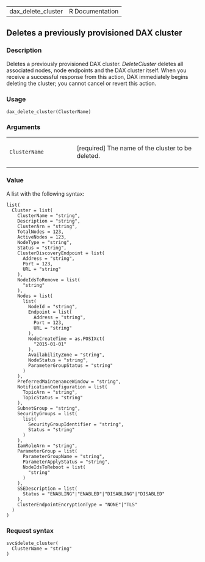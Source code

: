 <table style="width: 100%;">
<tbody>
<tr class="odd">
<td>dax_delete_cluster</td>
<td style="text-align: right;">R Documentation</td>
</tr>
</tbody>
</table>

## Deletes a previously provisioned DAX cluster

### Description

Deletes a previously provisioned DAX cluster. *DeleteCluster* deletes
all associated nodes, node endpoints and the DAX cluster itself. When
you receive a successful response from this action, DAX immediately
begins deleting the cluster; you cannot cancel or revert this action.

### Usage

    dax_delete_cluster(ClusterName)

### Arguments

<table>
<colgroup>
<col style="width: 35%" />
<col style="width: 65%" />
</colgroup>
<tbody>
<tr class="odd">
<td><code id="dax_delete_cluster_:_ClusterName">ClusterName</code></td>
<td><p>[required] The name of the cluster to be deleted.</p></td>
</tr>
</tbody>
</table>

### Value

A list with the following syntax:

    list(
      Cluster = list(
        ClusterName = "string",
        Description = "string",
        ClusterArn = "string",
        TotalNodes = 123,
        ActiveNodes = 123,
        NodeType = "string",
        Status = "string",
        ClusterDiscoveryEndpoint = list(
          Address = "string",
          Port = 123,
          URL = "string"
        ),
        NodeIdsToRemove = list(
          "string"
        ),
        Nodes = list(
          list(
            NodeId = "string",
            Endpoint = list(
              Address = "string",
              Port = 123,
              URL = "string"
            ),
            NodeCreateTime = as.POSIXct(
              "2015-01-01"
            ),
            AvailabilityZone = "string",
            NodeStatus = "string",
            ParameterGroupStatus = "string"
          )
        ),
        PreferredMaintenanceWindow = "string",
        NotificationConfiguration = list(
          TopicArn = "string",
          TopicStatus = "string"
        ),
        SubnetGroup = "string",
        SecurityGroups = list(
          list(
            SecurityGroupIdentifier = "string",
            Status = "string"
          )
        ),
        IamRoleArn = "string",
        ParameterGroup = list(
          ParameterGroupName = "string",
          ParameterApplyStatus = "string",
          NodeIdsToReboot = list(
            "string"
          )
        ),
        SSEDescription = list(
          Status = "ENABLING"|"ENABLED"|"DISABLING"|"DISABLED"
        ),
        ClusterEndpointEncryptionType = "NONE"|"TLS"
      )
    )

### Request syntax

    svc$delete_cluster(
      ClusterName = "string"
    )
